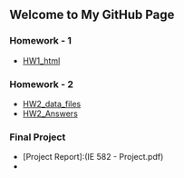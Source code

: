 ## Welcome to My GitHub Page 


### Homework - 1
* [HW1_html](HW1/HW1.html)

### Homework - 2
* [HW2_data_files](derma.csv)
* [HW2_Answers](HW2.html)


### Final Project
* [Project Report]:(IE 582 - Project.pdf)
* [Project Codes]:(FinalProject.html)
